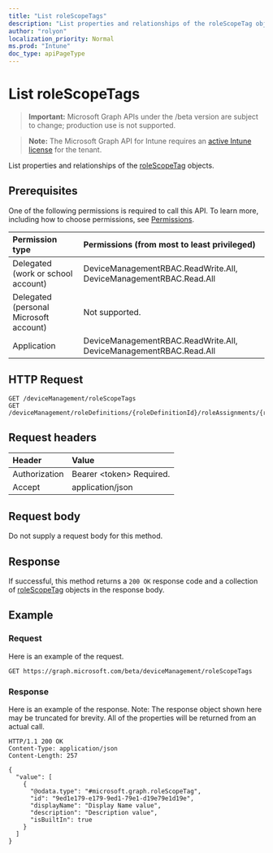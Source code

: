 ```yaml
---
title: "List roleScopeTags"
description: "List properties and relationships of the roleScopeTag objects."
author: "rolyon"
localization_priority: Normal
ms.prod: "Intune"
doc_type: apiPageType
---
```


# List roleScopeTags

> **Important:** Microsoft Graph APIs under the /beta version are subject to change; production use is not supported.

> **Note:** The Microsoft Graph API for Intune requires an [active Intune license](https://go.microsoft.com/fwlink/?linkid=839381) for the tenant.

List properties and relationships of the [roleScopeTag](../resources/intune-rbac-rolescopetag.md) objects.

## Prerequisites
One of the following permissions is required to call this API. To learn more, including how to choose permissions, see [Permissions](/concepts/permissions-reference.md).

|Permission type|Permissions (from most to least privileged)|
|:---|:---|
|Delegated (work or school account)|DeviceManagementRBAC.ReadWrite.All, DeviceManagementRBAC.Read.All|
|Delegated (personal Microsoft account)|Not supported.|
|Application|DeviceManagementRBAC.ReadWrite.All, DeviceManagementRBAC.Read.All|

## HTTP Request
<!-- {
  "blockType": "ignored"
}
-->
``` http
GET /deviceManagement/roleScopeTags
GET /deviceManagement/roleDefinitions/{roleDefinitionId}/roleAssignments/{roleAssignmentId}/microsoft.graph.deviceAndAppManagementRoleAssignment/roleScopeTags
```

## Request headers
|Header|Value|
|:---|:---|
|Authorization|Bearer &lt;token&gt; Required.|
|Accept|application/json|

## Request body
Do not supply a request body for this method.

## Response
If successful, this method returns a `200 OK` response code and a collection of [roleScopeTag](../resources/intune-rbac-rolescopetag.md) objects in the response body.

## Example

### Request
Here is an example of the request.
``` http
GET https://graph.microsoft.com/beta/deviceManagement/roleScopeTags
```

### Response
Here is an example of the response. Note: The response object shown here may be truncated for brevity. All of the properties will be returned from an actual call.
``` http
HTTP/1.1 200 OK
Content-Type: application/json
Content-Length: 257

{
  "value": [
    {
      "@odata.type": "#microsoft.graph.roleScopeTag",
      "id": "9ed1e179-e179-9ed1-79e1-d19e79e1d19e",
      "displayName": "Display Name value",
      "description": "Description value",
      "isBuiltIn": true
    }
  ]
}
```




